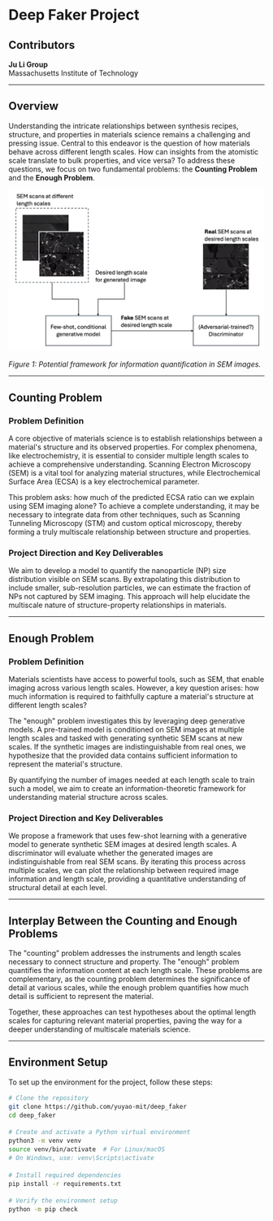 # Deep Faker Project

## Contributors
**Ju Li Group**  
Massachusetts Institute of Technology  

---

## Overview

Understanding the intricate relationships between synthesis recipes, structure, and properties in materials science remains a challenging and pressing issue. Central to this endeavor is the question of how materials behave across different length scales. How can insights from the atomistic scale translate to bulk properties, and vice versa? To address these questions, we focus on two fundamental problems: the **Counting Problem** and the **Enough Problem**.

![Potential framework for information quantification in SEM images](figures/FIG_00000.png)

*Figure 1: Potential framework for information quantification in SEM images.*

---

## Counting Problem

### Problem Definition

A core objective of materials science is to establish relationships between a material's structure and its observed properties. For complex phenomena, like electrochemistry, it is essential to consider multiple length scales to achieve a comprehensive understanding. Scanning Electron Microscopy (SEM) is a vital tool for analyzing material structures, while Electrochemical Surface Area (ECSA) is a key electrochemical parameter. 

This problem asks: how much of the predicted ECSA ratio can we explain using SEM imaging alone? To achieve a complete understanding, it may be necessary to integrate data from other techniques, such as Scanning Tunneling Microscopy (STM) and custom optical microscopy, thereby forming a truly multiscale relationship between structure and properties.

### Project Direction and Key Deliverables

We aim to develop a model to quantify the nanoparticle (NP) size distribution visible on SEM scans. By extrapolating this distribution to include smaller, sub-resolution particles, we can estimate the fraction of NPs not captured by SEM imaging. This approach will help elucidate the multiscale nature of structure-property relationships in materials.

---

## Enough Problem

### Problem Definition

Materials scientists have access to powerful tools, such as SEM, that enable imaging across various length scales. However, a key question arises: how much information is required to faithfully capture a material's structure at different length scales?

The "enough" problem investigates this by leveraging deep generative models. A pre-trained model is conditioned on SEM images at multiple length scales and tasked with generating synthetic SEM scans at new scales. If the synthetic images are indistinguishable from real ones, we hypothesize that the provided data contains sufficient information to represent the material's structure. 

By quantifying the number of images needed at each length scale to train such a model, we aim to create an information-theoretic framework for understanding material structure across scales.

### Project Direction and Key Deliverables

We propose a framework that uses few-shot learning with a generative model to generate synthetic SEM images at desired length scales. A discriminator will evaluate whether the generated images are indistinguishable from real SEM scans. By iterating this process across multiple scales, we can plot the relationship between required image information and length scale, providing a quantitative understanding of structural detail at each level.

---

## Interplay Between the Counting and Enough Problems

The "counting" problem addresses the instruments and length scales necessary to connect structure and property. The "enough" problem quantifies the information content at each length scale. These problems are complementary, as the counting problem determines the significance of detail at various scales, while the enough problem quantifies how much detail is sufficient to represent the material. 

Together, these approaches can test hypotheses about the optimal length scales for capturing relevant material properties, paving the way for a deeper understanding of multiscale materials science.

---

## Environment Setup

To set up the environment for the project, follow these steps:

```bash
# Clone the repository
git clone https://github.com/yuyao-mit/deep_faker
cd deep_faker

# Create and activate a Python virtual environment
python3 -m venv venv
source venv/bin/activate  # For Linux/macOS
# On Windows, use: venv\Scripts\activate

# Install required dependencies
pip install -r requirements.txt

# Verify the environment setup
python -m pip check

```
